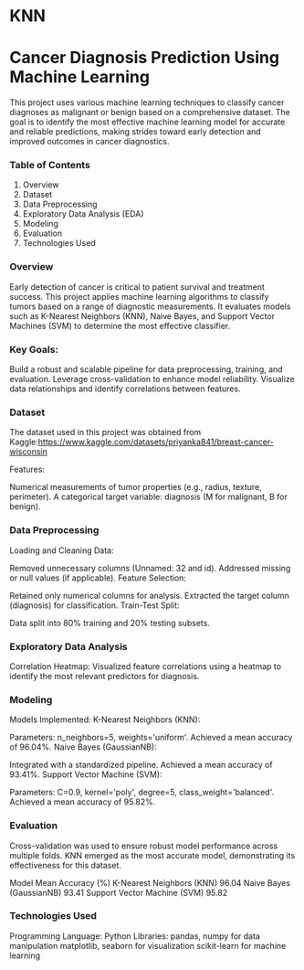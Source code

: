 # KNN
# Cancer Diagnosis Prediction Using Machine Learning
This project uses various machine learning techniques to classify cancer diagnoses as malignant or benign based on a comprehensive dataset. The goal is to identify the most effective machine learning model for accurate and reliable predictions, making strides toward early detection and improved outcomes in cancer diagnostics.

### Table of Contents
1. Overview
2. Dataset
3. Data Preprocessing
4. Exploratory Data Analysis (EDA)
5. Modeling
6. Evaluation
7. Technologies Used

### Overview
Early detection of cancer is critical to patient survival and treatment success. This project applies machine learning algorithms to classify tumors based on a range of diagnostic measurements. It evaluates models such as K-Nearest Neighbors (KNN), Naive Bayes, and Support Vector Machines (SVM) to determine the most effective classifier.

### Key Goals:

Build a robust and scalable pipeline for data preprocessing, training, and evaluation.
Leverage cross-validation to enhance model reliability.
Visualize data relationships and identify correlations between features.

### Dataset
The dataset used in this project was obtained from Kaggle:https://www.kaggle.com/datasets/priyanka841/breast-cancer-wisconsin


 Features:

Numerical measurements of tumor properties (e.g., radius, texture, perimeter).
A categorical target variable: diagnosis (M for malignant, B for benign).

### Data Preprocessing
Loading and Cleaning Data:

 Removed unnecessary columns (Unnamed: 32 and id).
Addressed missing or null values (if applicable).
Feature Selection:

Retained only numerical columns for analysis.
Extracted the target column (diagnosis) for classification.
Train-Test Split:

Data split into 80% training and 20% testing subsets.

### Exploratory Data Analysis
Correlation Heatmap:
Visualized feature correlations using a heatmap to identify the most relevant predictors for diagnosis.

### Modeling
Models Implemented:
K-Nearest Neighbors (KNN):

Parameters: n_neighbors=5, weights='uniform'.
Achieved a mean accuracy of 96.04%.
Naive Bayes (GaussianNB):

Integrated with a standardized pipeline.
Achieved a mean accuracy of 93.41%.
Support Vector Machine (SVM):

Parameters: C=0.9, kernel='poly', degree=5, class_weight='balanced'.
Achieved a mean accuracy of 95.82%.

### Evaluation
Cross-validation was used to ensure robust model performance across multiple folds. KNN emerged as the most accurate model, demonstrating its effectiveness for this dataset.

Model	Mean Accuracy (%)
K-Nearest Neighbors (KNN)	96.04
Naive Bayes (GaussianNB)	93.41
Support Vector Machine (SVM)	95.82

### Technologies Used
Programming Language: Python
Libraries:
pandas, numpy for data manipulation
matplotlib, seaborn for visualization
scikit-learn for machine learning
